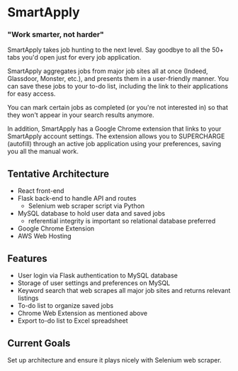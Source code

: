 # SmartApply

### "Work smarter, not harder"

SmartApply takes job hunting to the next level. Say goodbye to all the 50+ tabs you'd open just for every job application.

SmartApply aggregates jobs from major job sites all at once (Indeed, Glassdoor, Monster, etc.), and presents them in a user-friendly manner. You can save these jobs to your to-do list, including the link to their applications for easy access.

You can mark certain jobs as completed (or you're not interested in) so that they won't appear in your search results anymore.

In addition, SmartApply has a Google Chrome extension that links to your SmartApply account settings. The extension allows you to SUPERCHARGE (autofill) through an active job application using your preferences, saving you all the manual work.

## Tentative Architecture

- React front-end
- Flask back-end to handle API and routes
    - Selenium web scraper script via Python
- MySQL database to hold user data and saved jobs
    - referential integrity is important so relational database preferred
- Google Chrome Extension
- AWS Web Hosting

## Features

- User login via Flask authentication to MySQL database
- Storage of user settings and preferences on MySQL
- Keyword search that web scrapes all major job sites and returns relevant listings
- To-do list to organize saved jobs
- Chrome Web Extension as mentioned above
- Export to-do list to Excel spreadsheet

## Current Goals

Set up architecture and ensure it plays nicely with Selenium web scraper.